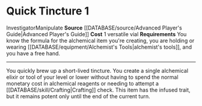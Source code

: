 ﻿---
actions: '[one-action]'
cost: 1 versatile vial
id: '547'
name: Quick Tincture
rarity: Common
requirement: You know the formula for the alchemical item you're creating, you are
  holding or wearing [[DATABASE/equipment/Alchemist's Tools|alchemist's tools]] ,
  and you have a free hand.
source: '[[DATABASE/source/Advanced Player''s Guide|Advanced Player''s Guide]]'
trait:
- '[[DATABASE/trait/Investigator|Investigator]]'
- '[[DATABASE/trait/Manipulate|Manipulate]]'
type: Action

---
# Quick Tincture <span class="action-icon">1</span>

<span class="item-trait">Investigator</span><span class="item-trait">Manipulate</span>
**Source** [[DATABASE/source/Advanced Player's Guide|Advanced Player's Guide]] 
**Cost** 1 versatile vial
**Requirements** You know the formula for the alchemical item you're creating, you are holding or wearing [[DATABASE/equipment/Alchemist's Tools|alchemist's tools]], and you have a free hand.

---
You quickly brew up a short-lived tincture. You create a single alchemical elixir or tool of your level or lower without having to spend the normal monetary cost in alchemical reagents or needing to attempt a [[DATABASE/skill/Crafting|Crafting]] check. This item has the infused trait, but it remains potent only until the end of the current turn.